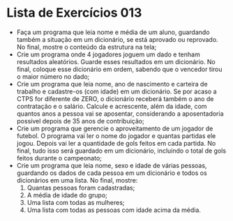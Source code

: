# Lista de Exercícios 013
- Faça um programa que leia nome e média de um aluno, guardando também a situação em um dicionário, se está aprovado ou reprovado. No final, mostre o conteúdo da estrutura na tela;
- Crie um programa onde 4 jogadores joguem um dado e tenham resultados aleatórios. Guarde esses resultados em um dicionário. No final, coloque esse dicionário em ordem, sabendo que o vencedor tirou o maior número no dado;
- Crie um programa que leia nome, ano de nascimento e carteira de trabalho e cadastre-os (com idade) em um dicionário. Se por acaso a CTPS for diferente de ZERO, o dicionário receberá também o ano de contratação e o salário. Calcule e acrescente, além da idade, com quantos anos a pessoa vai se aposentar, considerando a aposentadoria possível depois de 35 anos de contribuição;
- Crie um programa que gerencie o aproveitamento de um jogador de futebol. O programa vai ler o nome do jogador e quantas partidas ele jogou. Depois vai ler a quantidade de gols feitos em cada partida. No final, tudo isso será guardado em um dicionário, incluindo o total de gols feitos durante o campeonato;
- Crie um programa que leia nome, sexo e idade de várias pessoas, guardando os dados de cada pessoa em um dicionário e todos os dicionários em uma lista. No final, mostre:
    1. Quantas pessoas foram cadastradas;
    2. A média de idade do grupo;
    3. Uma lista com todas as mulheres;
    4. Uma lista com todas as pessoas com idade acima da média.
